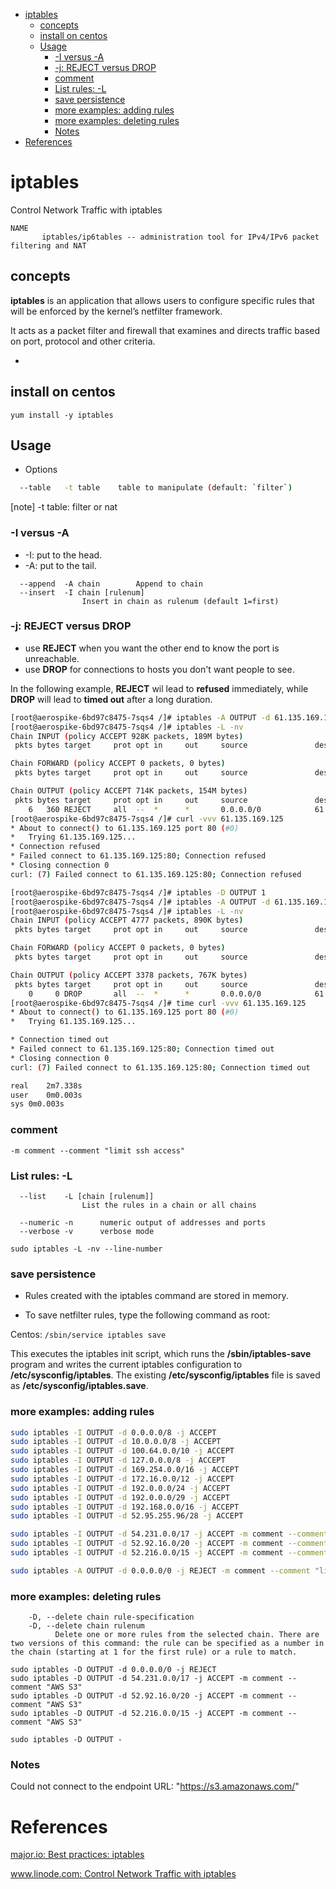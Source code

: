 <!-- MarkdownTOC -->

- [iptables](#iptables)
  - [concepts](#concepts)
  - [install on centos](#install-on-centos)
  - [Usage](#usage)
    - [-I versus -A](#-i-versus--a)
    - [-j: REJECT versus DROP](#-j-reject-versus-drop)
    - [comment](#comment)
    - [List rules: -L](#list-rules--l)
    - [save persistence](#save-persistence)
    - [more examples: adding rules](#more-examples-adding-rules)
    - [more examples: deleting rules](#more-examples-deleting-rules)
    - [Notes](#notes)
- [References](#references)

<!-- /MarkdownTOC -->

# iptables

Control Network Traffic with iptables

```
NAME
       iptables/ip6tables -- administration tool for IPv4/IPv6 packet filtering and NAT
```

## concepts

__iptables__ is an application that allows users to configure specific rules that will be enforced by the kernel’s netfilter framework.

It acts as a packet filter and firewall that examines and directs traffic based on port, protocol and other criteria.

* 

## install on centos

`yum install -y iptables`

## Usage

* Options

```sh
  --table	-t table	table to manipulate (default: `filter`)
```

[note] -t table: filter or nat

### -I versus -A

* -I: put to the head.
* -A: put to the tail.

```
  --append  -A chain		Append to chain
  --insert  -I chain [rulenum]
				Insert in chain as rulenum (default 1=first)
```

### -j: REJECT versus DROP

* use __REJECT__ when you want the other end to know the port is unreachable.
* use __DROP__ for connections to hosts you don't want people to see.

In the following example, __REJECT__ wil lead to __refused__ immediately, while __DROP__ will lead to __timed out__ after a long duration.

```sh
[root@aerospike-6bd97c8475-7sqs4 /]# iptables -A OUTPUT -d 61.135.169.125/32 -j REJECT -m comment --comment "test"
[root@aerospike-6bd97c8475-7sqs4 /]# iptables -L -nv
Chain INPUT (policy ACCEPT 928K packets, 189M bytes)
 pkts bytes target     prot opt in     out     source               destination

Chain FORWARD (policy ACCEPT 0 packets, 0 bytes)
 pkts bytes target     prot opt in     out     source               destination

Chain OUTPUT (policy ACCEPT 714K packets, 154M bytes)
 pkts bytes target     prot opt in     out     source               destination
    6   360 REJECT     all  --  *      *       0.0.0.0/0            61.135.169.125       /* test */ reject-with icmp-port-unreachable
[root@aerospike-6bd97c8475-7sqs4 /]# curl -vvv 61.135.169.125
* About to connect() to 61.135.169.125 port 80 (#0)
*   Trying 61.135.169.125...
* Connection refused
* Failed connect to 61.135.169.125:80; Connection refused
* Closing connection 0
curl: (7) Failed connect to 61.135.169.125:80; Connection refused
```

```sh
[root@aerospike-6bd97c8475-7sqs4 /]# iptables -D OUTPUT 1
[root@aerospike-6bd97c8475-7sqs4 /]# iptables -A OUTPUT -d 61.135.169.125/32 -j DROP -m comment --comment "test"
[root@aerospike-6bd97c8475-7sqs4 /]# iptables -L -nv
Chain INPUT (policy ACCEPT 4777 packets, 890K bytes)
 pkts bytes target     prot opt in     out     source               destination

Chain FORWARD (policy ACCEPT 0 packets, 0 bytes)
 pkts bytes target     prot opt in     out     source               destination

Chain OUTPUT (policy ACCEPT 3378 packets, 767K bytes)
 pkts bytes target     prot opt in     out     source               destination
    0     0 DROP       all  --  *      *       0.0.0.0/0            61.135.169.125       /* test */
[root@aerospike-6bd97c8475-7sqs4 /]# time curl -vvv 61.135.169.125
* About to connect() to 61.135.169.125 port 80 (#0)
*   Trying 61.135.169.125...

* Connection timed out
* Failed connect to 61.135.169.125:80; Connection timed out
* Closing connection 0
curl: (7) Failed connect to 61.135.169.125:80; Connection timed out

real	2m7.338s
user	0m0.003s
sys	0m0.003s
```

### comment

```
-m comment --comment "limit ssh access"
```

### List rules: -L

```
  --list    -L [chain [rulenum]]
				List the rules in a chain or all chains

  --numeric	-n		numeric output of addresses and ports
  --verbose	-v		verbose mode
```

`sudo iptables -L -nv --line-number`

### save persistence

* Rules created with the iptables command are stored in memory.

* To save netfilter rules, type the following command as root:

Centos: 
`/sbin/service iptables save`

This executes the iptables init script, which runs the __/sbin/iptables-save__ program and writes the current iptables configuration to __/etc/sysconfig/iptables__. The existing __/etc/sysconfig/iptables__ file is saved as __/etc/sysconfig/iptables.save__.

### more examples: adding rules

```sh
sudo iptables -I OUTPUT -d 0.0.0.0/8 -j ACCEPT
sudo iptables -I OUTPUT -d 10.0.0.0/8 -j ACCEPT
sudo iptables -I OUTPUT -d 100.64.0.0/10 -j ACCEPT
sudo iptables -I OUTPUT -d 127.0.0.0/8 -j ACCEPT
sudo iptables -I OUTPUT -d 169.254.0.0/16 -j ACCEPT
sudo iptables -I OUTPUT -d 172.16.0.0/12 -j ACCEPT
sudo iptables -I OUTPUT -d 192.0.0.0/24 -j ACCEPT
sudo iptables -I OUTPUT -d 192.0.0.0/29 -j ACCEPT
sudo iptables -I OUTPUT -d 192.168.0.0/16 -j ACCEPT
sudo iptables -I OUTPUT -d 52.95.255.96/28 -j ACCEPT

sudo iptables -I OUTPUT -d 54.231.0.0/17 -j ACCEPT -m comment --comment "AWS S3"
sudo iptables -I OUTPUT -d 52.92.16.0/20 -j ACCEPT -m comment --comment "AWS S3"
sudo iptables -I OUTPUT -d 52.216.0.0/15 -j ACCEPT -m comment --comment "AWS S3"

sudo iptables -A OUTPUT -d 0.0.0.0/0 -j REJECT -m comment --comment "limit Internet access"
```

### more examples: deleting rules

```
	-D, --delete chain rule-specification
	-D, --delete chain rulenum
	      Delete one or more rules from the selected chain. There are two versions of this command: the rule can be specified as a number in the chain (starting at 1 for the first rule) or a rule to match.
```

```
sudo iptables -D OUTPUT -d 0.0.0.0/0 -j REJECT
sudo iptables -D OUTPUT -d 54.231.0.0/17 -j ACCEPT -m comment --comment "AWS S3"
sudo iptables -D OUTPUT -d 52.92.16.0/20 -j ACCEPT -m comment --comment "AWS S3"
sudo iptables -D OUTPUT -d 52.216.0.0/15 -j ACCEPT -m comment --comment "AWS S3"

sudo iptables -D OUTPUT -
```

### Notes

Could not connect to the endpoint URL: "https://s3.amazonaws.com/"

# References

[major.io: Best practices: iptables](https://major.io/2010/04/12/best-practices-iptables/)<br/>

[www.linode.com: Control Network Traffic with iptables](https://www.linode.com/docs/security/firewalls/control-network-traffic-with-iptables/)<br/>

